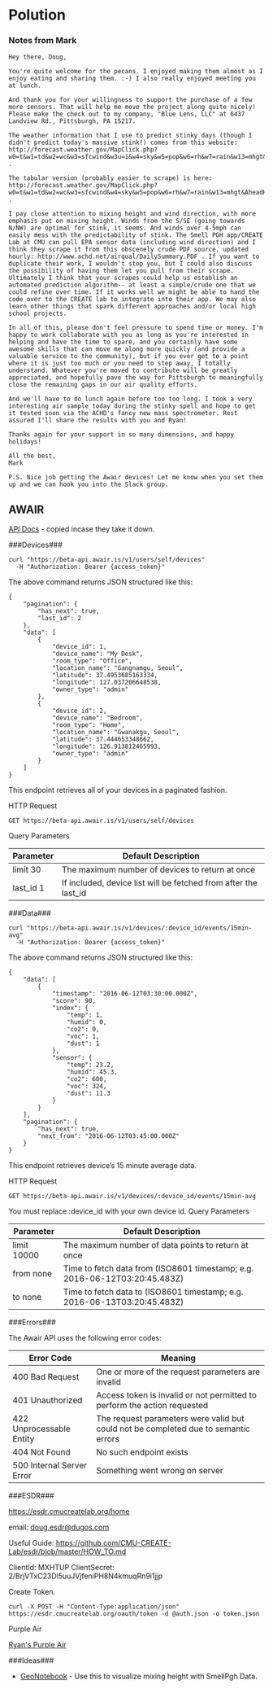 Polution
====


### Notes from Mark ###
~~~
Hey there, Doug,

You're quite welcome for the pecans. I enjoyed making them almost as I enjoy eating and sharing them. :-) I also really enjoyed meeting you at lunch.

And thank you for your willingness to support the purchase of a few more sensors. That will help me move the project along quite nicely! Please make the check out to my company, "Blue Lens, LLC" at 6437 Landview Rd., Pittsburgh, PA 15217.

The weather information that I use to predict stinky days (though I didn't predict today's massive stink!) comes from this website: http://forecast.weather.gov/MapClick.php?w0=t&w1=td&w2=wc&w3=sfcwind&w3u=1&w4=sky&w5=pop&w6=rh&w7=rain&w13=mhgt&w13u=0&w16u=1&w17u=1&AheadHour=0&Submit=Submit&FcstType=graphical&textField1=40.2923&textField2=-79.8817&site=all&unit=0&dd=&bw= . 

The tabular version (probably easier to scrape) is here: http://forecast.weather.gov/MapClick.php?w0=t&w1=td&w2=wc&w3=sfcwind&w4=sky&w5=pop&w6=rh&w7=rain&w13=mhgt&AheadHour=0&Submit=Submit&&FcstType=digital&textField1=40.2923&textField2=-79.8817&site=all . 

I pay close attention to mixing height and wind direction, with more emphasis put on mixing height. Winds from the S/SE (going towards N/NW) are optimal for stink, it seems. And winds over 4-5mph can easily mess with the predictability of stink. The Smell PGH app/CREATE Lab at CMU can pull EPA sensor data (including wind direction) and I think they scrape it from this obscenely crude PDF source, updated hourly: http://www.achd.net/airqual/DailySummary.PDF . If you want to duplicate their work, I wouldn't stop you, but I could also discuss the possibility of having them let you pull from their scrape. Ultimately I think that your scrapes could help us establish an automated prediction algorithm-- at least a simple/crude one that we could refine over time. If it works well we might be able to hand the code over to the CREATE lab to integrate into their app. We may also learn other things that spark different approaches and/or local high school projects.

In all of this, please don't feel pressure to spend time or money. I'm happy to work collaborate with you as long as you're interested in helping and have the time to spare, and you certainly have some awesome skills that can move me along more quickly (and provide a valuable service to the community), but if you ever get to a point where it is just too much or you need to step away, I totally understand. Whatever you're moved to contribute will be greatly appreciated, and hopefully pave the way for Pittsburgh to meaningfully close the remaining gaps in our air quality efforts.

And we'll have to do lunch again before too too long. I took a very interesting air sample today during the stinky spell and hope to get it tested soon via the ACHD's fancy new mass spectrometer. Rest assured I'll share the results with you and Ryan!

Thanks again for your support in so many dimensions, and happy holidays!

All the best,
Mark

P.S. Nice job getting the Awair devices! Let me know when you set them up and we can hook you into the Slack group.

~~~


## AWAIR ##

[API Docs](http://docs.awair.is/) - copied incase they take it down.

###Devices###

~~~
curl "https://beta-api.awair.is/v1/users/self/devices"
  -H "Authorization: Bearer {access_token}"
~~~

The above command returns JSON structured like this:

~~~
{
    "pagination": {
        "has_next": true,
        "last_id": 2
    },
    "data": [
        {
            "device_id": 1,
            "device_name": "My Desk",
            "room_type": "Office",
            "location_name": "Gangnamgu, Seoul",
            "latitude": 37.4953685163334,
            "longitude": 127.037206648538,
            "owner_type": "admin"
        },
        {
            "device_id": 2,
            "device_name": "Bedroom",
            "room_type": "Home",
            "location_name": "Gwanakgu, Seoul",
            "latitude": 37.444653348662,
            "longitude": 126.913812465993,
            "owner_type": "admin"
        }
    ]
}
~~~

This endpoint retrieves all of your devices in a paginated fashion.

HTTP Request

`GET https://beta-api.awair.is/v1/users/self/devices`

Query Parameters

|Parameter|Default Description|
|---|---|
|limit   30|The maximum number of devices to return at once|
|last_id 1|If included, device list will be fetched from after the last_id|

###Data###

~~~
curl "https://beta-api.awair.is/v1/devices/:device_id/events/15min-avg"
  -H "Authorization: Bearer {access_token}"
~~~

The above command returns JSON structured like this:

~~~
{
    "data": [
        {
            "timestamp": "2016-06-12T03:30:00.000Z",
            "score": 90,
            "index": {
                "temp": 1,
                "humid": 0,
                "co2": 0,
                "voc": 1,
                "dust": 1
            },
            "sensor": {
                "temp": 23.2,
                "humid": 45.3,
                "co2": 600,
                "voc": 324,
                "dust": 11.3
            }
        }
    ],
    "pagination": {
        "has_next": true,
        "next_from": "2016-06-12T03:45:00.000Z"
    }
}
~~~


This endpoint retrieves device’s 15 minute average data.

HTTP Request

`GET https://beta-api.awair.is/v1/devices/:device_id/events/15min-avg`

 You must replace :device_id with your own device id.
Query Parameters

|Parameter|Default Description|
|---|---|
|limit   10000|The maximum number of data points to return at once|
|from    none|Time to fetch data from (ISO8601 timestamp; e.g. 2016-06-12T03:20:45.483Z)|
|to  none    |Time to fetch data to (ISO8601 timestamp; e.g. 2016-06-13T03:20:45.483Z)|


###Errors###

The Awair API uses the following error codes:

|Error Code|Meaning|
|---|---|
|400 Bad Request|One or more of the request parameters are invalid
|401 Unauthorized | Access token is invalid or not permitted to perform the action requested
|422 Unprocessable Entity |The request parameters were valid but could not be completed due to semantic errors
|404 Not Found | No such endpoint exists
|500 Internal Server Error| Something went wrong on server


###ESDR###

https://esdr.cmucreatelab.org/home

email: doug.esdr@dugos.com

Useful Guide: <https://github.com/CMU-CREATE-Lab/esdr/blob/master/HOW_TO.md>


ClientId: MXHTUP
ClientSecret: 2/BrjVTxC23Dl5uuJVjfeniPH8N4kmuqRn9i1jjp

Create Token.
~~~
curl -X POST -H "Content-Type:application/json" https://esdr.cmucreatelab.org/oauth/token -d @auth.json -o token.json
~~~


Purple Air

[Ryan's Purple Air](https://www.purpleair.com/json?show=3723)

###Ideas###
- [GeoNotebook](https://github.com/OpenGeoscience/geonotebook) - Use this to visualize mixing height with SmellPgh Data.
